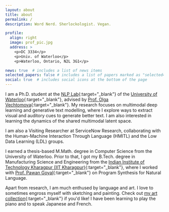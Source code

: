 ```yaml
---
layout: about
title: about
permalink: /
description: Word Nerd. Sherlockologist. Vegan.

profile:
  align: right
  image: prof_pic.jpg
  address: >
    <p>DC 3334</p>
    <p>Univ. of Waterloo</p>
    <p>Waterloo, Ontario, N2L 3G1</p>

news: true  # includes a list of news items
selected_papers: false # includes a list of papers marked as "selected={true}"
social: true  # includes social icons at the bottom of the page
---
```


I am a Ph.D. student at the [NLP Lab](https://ov-research.uwaterloo.ca/NLP_lab.html){:target="\_blank"} of the [University of Waterloo](https://cs.uwaterloo.ca/){:target="\_blank"}, advised by [Prof. Olga Vechtomova](https://ov-research.uwaterloo.ca/){:target="\_blank"}.
My research focuses on multimodal deep learning and generative text modelling, where I explore ways to extract visual and auditory cues to generate better text.
I am also interested in learning the dynamics of the shared multimodal latent space.

I am also a Visiting Researcher at ServiceNow Research, collaborating with
the Human-Machine Interaction Through Language (HMITL) and the Low Data Learning (LDL) groups.

I earned a thesis-based M.Math. degree in Computer Science from the University of Waterloo.
Prior to that, I got my B.Tech. degree in Manufacturing Science and Engineering from the [Indian Institute of Technology Kharagpur (IIT Kharagpur)](http://iitkgp.ac.in/){:target="\_blank"}, where I worked with [Prof. Pawan Goyal](https://cse.iitkgp.ac.in/~pawang/){:target="\_blank"} on Program Synthesis for Natural Language.

Apart from research, I am much enthused by language and art.
I love to sometimes engross myself with sketching and painting.
Check out [my art collection](https://photos.app.goo.gl/no5gipGp9HGyZrR28){:target="\_blank"} if you'd like!
I have been learning to play the piano and to speak Japanese and French.
